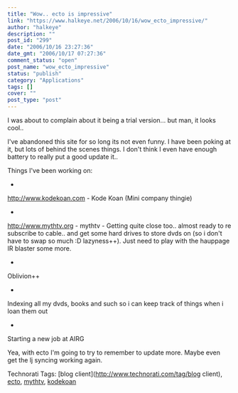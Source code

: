 ```yaml
---
title: "Wow.. ecto is impressive"
link: "https://www.halkeye.net/2006/10/16/wow_ecto_impressive/"
author: "halkeye"
description: ""
post_id: "299"
date: "2006/10/16 23:27:36"
date_gmt: "2006/10/17 07:27:36"
comment_status: "open"
post_name: "wow_ecto_impressive"
status: "publish"
category: "Applications"
tags: []
cover: ""
post_type: "post"
---
```


I was about to complain about it being a trial version... but man, it looks cool.. 




I've abandoned this site for so long its not even funny. I have been poking at it, but lots of behind the scenes things. I don't think I even have enough battery to really put a good update it.. 




Things I've been working on: 






  * 
http://www.kodekoan.com - Kode Koan (Mini company thingie)



  * 
http://www.mythtv.org - mythtv - Getting quite close too.. almost ready to re subscribe to cable.. and get some hard drives to store dvds on (so i don't have to swap so much :D lazyness++). Just need to play with the hauppage IR blaster some more.


  * 
Oblivion++


  * 
Indexing all my dvds, books and such so i can keep track of things when i loan them out


  * 
Starting a new job at AIRG




Yea, with ecto I'm going to try to remember to update more. Maybe even get the lj syncing working again.

Technorati Tags: [blog client](http://www.technorati.com/tag/blog client), [ecto](http://www.technorati.com/tag/ecto), [mythtv](http://www.technorati.com/tag/mythtv), [kodekoan](http://www.technorati.com/tag/kodekoan)